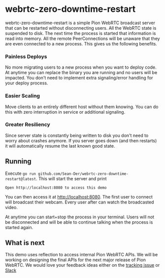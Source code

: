 # webrtc-zero-downtime-restart

webrtc-zero-downtime-restart is a simple Pion WebRTC broadcast server that can be restarted
without disconnecting users. All the WebRTC state is suspended to disk. The
next time the process is started that information is read into memory. All
the remote PeerConnections will be unaware that they are even connected to a new
process. This gives us the following benefits.

### Painless Deploys
No more migrating users to a new process when you want to deploy code. At anytime you
can replace the binary you are running and no users will be impacted. You don't need
to implement extra signaling/error handling for your deploy process.

### Easier Scaling
Move clients to an entirely different host without them knowing. You can do this with
zero interruption in service or additional signaling.

### Greater Resiliency
Since server state is constantly being written to disk you don't need to worry about
crashes anymore. If you server goes down (and then restarts) it will automatically resume
the last known good state.

## Running

Execute `go run github.com/Sean-Der/webrtc-zero-downtime-restart@latest`. This will start the server and print

```
Open http://localhost:8080 to access this demo
```

You can then access it at [http://localhost:8080](http://localhost:8080). The first user to connect will broadcast
their webcam. Every user after can watch the broadcasted video.

At anytime you can start+stop the process in your terminal. Users will not be disconnected and will
be able to continue talking when the process is started again.

## What is next

This demo uses reflection to access internal Pion WebRTC APIs. We will be working on designing the final
APIs for the next major release of Pion WebRTC. We would love your feedback ideas either on the
[tracking issue]() or [Slack](https://pion.ly/slack)
